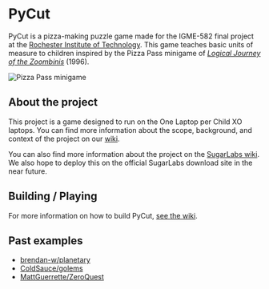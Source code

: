 # PyCut

PyCut is a pizza-making puzzle game made for the IGME-582 final project at the [Rochester Institute of Technology](https://www.rit.edu). This game teaches basic units of measure to children inspired by the Pizza Pass minigame of *[Logical Journey of the Zoombinis](https://en.wikipedia.org/wiki/Zoombinis)* (1996).

![Pizza Pass minigame](https://upload.wikimedia.org/wikipedia/en/b/bd/Original_Zoombinis_Pizza_Pass.jpg)


## About the project

This project is a game designed to run on the One Laptop per Child XO laptops. You can find more information about the scope, background, and context of the project on our [wiki](https://github.com/jflory7/PyCut/wiki).

You can also find more information about the project on the [SugarLabs wiki](https://wiki.sugarlabs.org/go/Activities/PyCut). We also hope to deploy this on the official SugarLabs download site in the near future.


## Building / Playing

For more information on how to build PyCut, [see the wiki](https://github.com/jflory7/PyCut/wiki/Building).


## Past examples

* [brendan-w/planetary](https://github.com/brendan-w/planetary)
* [ColdSauce/golems](https://github.com/ColdSauce/golems)
* [MattGuerrette/ZeroQuest](https://github.com/MattGuerrette/ZeroQuest)